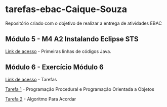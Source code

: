 # tarefas-ebac-Caique-Souza
Repositório criado com o objetivo de realizar a entrega de atividades EBAC

## Módulo 5 - M4 A2 Instalando Eclipse STS
[Link de acesso](https://github.com/CaiqueSouzaa/tarefas-ebac-Caique-Souza/tree/main/mod5/PrimeiroProjeto) - Primeiras linhas de códigos Java.

## Módulo 6 - Exercício Módulo 6
[Link de acesso](https://github.com/CaiqueSouzaa/tarefas-ebac-Caique-Souza/tree/main/mod6) - Tarefas

[Tarefa 1](https://github.com/CaiqueSouzaa/tarefas-ebac-Caique-Souza/blob/main/mod6/Exerc%C3%ADcio%20M%C3%B3dulo%206%20-%20Programa%C3%A7%C3%A3o%20Procedural%20e%20Programa%C3%A7%C3%A3o%20Orientada%20a%20Objetos.pdf) - Programação Procedural e Programação Orientada a Objetos

[Tarefa 2](https://github.com/CaiqueSouzaa/tarefas-ebac-Caique-Souza/blob/main/mod6/Exerc%C3%ADcio%20M%C3%B3dulo%206%20-%20Algoritmo%20Para%20Acordar.pdf) - Algoritmo Para Acordar
